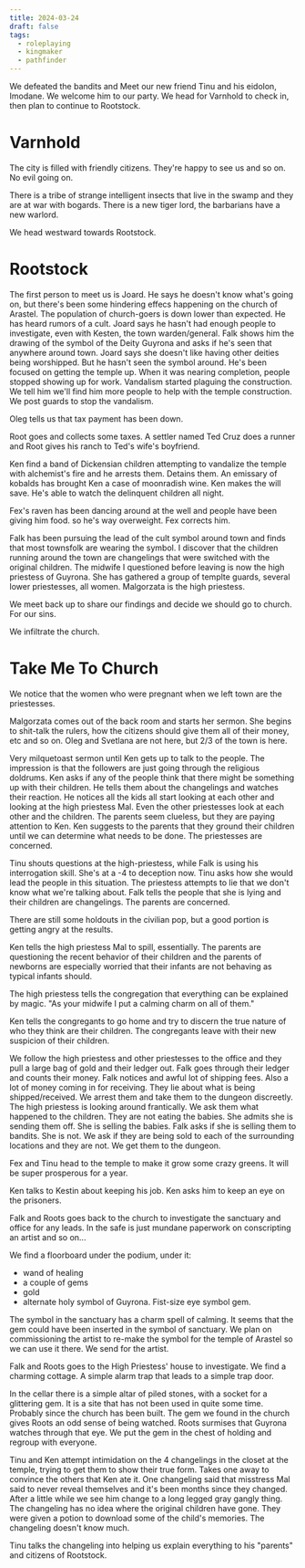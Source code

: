 ```yaml
---
title: 2024-03-24
draft: false
tags:
  - roleplaying
  - kingmaker
  - pathfinder
---
```


We defeated the bandits and Meet our new friend Tinu and his eidolon, Imodane. We welcome him to our party. We head for Varnhold to check in, then plan to continue to Rootstock.

# Varnhold

The city is filled with friendly citizens. They're happy to see us and so on. No evil going on.

There is a tribe of strange intelligent insects that live in the swamp and they are at war with bogards. There is a new tiger lord, the barbarians have a new warlord.

We head westward towards Rootstock.

# Rootstock

The first person to meet us is Joard. He says he doesn't know what's going on, but there's been some hindering effecs happening on the church of Arastel. The population of church-goers is down lower than expected. He has heard rumors of a cult. Joard says he hasn't had enough people to investigate, even with Kesten, the town warden/general. Falk shows him the drawing of the symbol of the Deity Guyrona and asks if he's seen that anywhere around town. Joard says she doesn't like having other deities being worshipped. But he hasn't seen the symbol around. He's been focused on getting the temple up. When it was nearing completion, people stopped showing up for work. Vandalism started plaguing the construction. We tell him we'll find him more people to help with the temple construction. We post guards to stop the vandalism.

Oleg tells us that tax payment has been down. 

Root goes and collects some taxes. A settler named Ted Cruz does a runner and Root gives his ranch to Ted's wife's boyfriend.

Ken find a band of Dickensian children attempting to vandalize the temple with alchemist's fire and he arrests them. Detains them.  An emissary of kobalds has brought Ken a case of moonradish wine. Ken makes the will save. He's able to watch the delinquent children all night.

Fex's raven has been dancing around at the well and people have been giving him food. so he's way overweight. Fex corrects him.

Falk has been pursuing the lead of the cult symbol around town and finds that most townsfolk are wearing the symbol. I discover that the children running around the town are changelings that were switched with the original children. The midwife I questioned before leaving is now the high priestess of Guyrona. She has gathered a group of templte guards, several lower priestesses, all women. Malgorzata is the high priestess.

We meet back up to share our findings and decide we should go to church. For our sins.

We infiltrate the church. 

# Take Me To Church

We notice that the women who were pregnant when we left town are the priestesses.

Malgorzata comes out of the back room and starts her sermon. She begins to shit-talk the rulers, how the citizens should give them all of their money, etc and so on. Oleg and Svetlana are not here, but 2/3 of the town is here.

Very milquetoast sermon until Ken gets up to talk to the people. The impression is that the followers are just going through the religious doldrums. Ken asks if any of the people think that there might be something up with their children. He tells them about the changelings and watches their reaction. He notices all the kids all start looking at each other and looking at the high priestess Mal. Even the other priestesses look at each other and the children. The parents seem clueless, but they are paying attention to Ken. Ken suggests to the parents that they ground their children until we can determine what needs to be done. The priestesses are concerned.

Tinu shouts questions at the high-priestess, while Falk is using his interrogation skill. She's at a -4 to deception now. Tinu asks how she would lead the people in this situation. The priestess attempts to lie that we don't know what we're talking about. Falk tells the people that she is lying and their children are changelings. The parents are concerned.

There are still some holdouts in the civilian pop, but a good portion is getting angry at the results.

Ken tells the high priestess Mal to spill, essentially. The parents are questioning the recent behavior of their children and the parents of newborns are especially worried that their infants are not behaving as typical infants should.

The high priestess tells the congregation that everything can be explained by magic. "As your midwife I put a calming charm on all of them."

Ken tells the congregants to go home and try to discern the true nature of who they think are their children. The congregants leave with their new suspicion of their children. 

We follow the high priestess and other priestesses to the office and they pull a large bag of gold and their ledger out. Falk goes through their ledger and counts their money. Falk notices and awful lot of shipping fees. Also a lot of money coming in for receiving. They lie about what is being shipped/received. We arrest them and take them to the dungeon discreetly. The high priestess is looking around frantically. We ask them what happened to the children. They are not eating the babies. She admits she is sending them off. She is selling the babies. Falk asks if she is selling them to bandits. She is not. We ask if they are being sold to each of the surrounding locations and they are not. We get them to the dungeon.

Fex and Tinu head to the temple to make it grow some crazy greens. It will be super prosperous for a year. 

Ken talks to Kestin about keeping his job. Ken asks him to keep an eye on the prisoners.

Falk and Roots goes back to the church to investigate the sanctuary and office for any leads. In the safe is just mundane paperwork on conscripting an artist and so on...

We find a floorboard under the podium, under it:

- wand of healing
- a couple of gems
- gold
- alternate holy symbol of Guyrona. Fist-size eye symbol gem.

The symbol in the sanctuary has a charm spell of calming. It seems that the gem could have been inserted in the symbol of sanctuary. We plan on commissioning the artist to re-make the symbol for the temple of Arastel so we can use it there. We send for the artist.

Falk and Roots goes to the High Priestess' house to investigate. We find a charming cottage. A simple alarm trap that leads to a simple trap door.

In the cellar there is a simple altar of piled stones, with a socket for a glittering gem. It is a site that has not been used in quite some time. Probably since the church has been built. The gem we found in the church gives Roots an odd sense of being watched. Roots surmises that Guyrona watches through that eye. We put the gem in the chest of holding and regroup with everyone.

Tinu  and Ken attempt intimidation on the 4 changelings in the closet at the temple, trying to get them to show their true form. Takes one away to convince the others that Ken ate it. One changeling said that misstress Mal said to never reveal themselves and it's been months since they changed. After a little while we see him change to a long legged gray gangly thing. The changeling has no idea where the original children have gone. They were given a potion to download some of the child's memories. The changeling doesn't know much.

Tinu talks the changeling into helping us explain everything to his "parents" and citizens of Rootstock.
